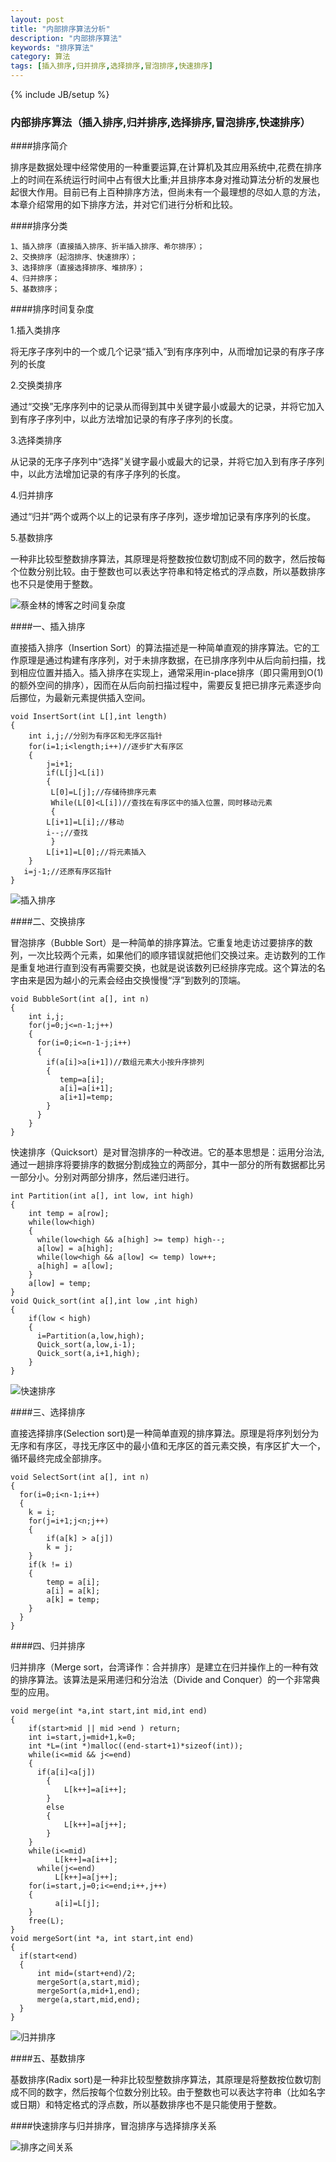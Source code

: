 ```yaml
---
layout: post
title: "内部排序算法分析"
description: "内部排序算法"
keywords: "排序算法"
category: 算法
tags: [插入排序,归并排序,选择排序,冒泡排序,快速排序]
---
```

{% include JB/setup %}

### 内部排序算法（插入排序,归并排序,选择排序,冒泡排序,快速排序）

####排序简介

排序是数据处理中经常使用的一种重要运算,在计算机及其应用系统中,花费在排序上的时间在系统运行时间中占有很大比重;并且排序本身对推动算法分析的发展也起很大作用。目前已有上百种排序方法，但尚未有一个最理想的尽如人意的方法，本章介绍常用的如下排序方法，并对它们进行分析和比较。

<!-- more -->
####排序分类

    1、插入排序（直接插入排序、折半插入排序、希尔排序）；
    2、交换排序（起泡排序、快速排序）；
    3、选择排序（直接选择排序、堆排序）；
    4、归并排序；
    5、基数排序；

####排序时间复杂度

1.插入类排序

将无序子序列中的一个或几个记录“插入”到有序序列中，从而增加记录的有序子序列的长度

2.交换类排序

通过“交换”无序序列中的记录从而得到其中关键字最小或最大的记录，并将它加入到有序子序列中，以此方法增加记录的有序子序列的长度。

3.选择类排序

从记录的无序子序列中“选择”关键字最小或最大的记录，并将它加入到有序子序列中，以此方法增加记录的有序子序列的长度。

4.归并排序

通过“归并”两个或两个以上的记录有序子序列，逐步增加记录有序序列的长度。

5.基数排序

一种非比较型整数排序算法，其原理是将整数按位数切割成不同的数字，然后按每个位数分别比较。由于整数也可以表达字符串和特定格式的浮点数，所以基数排序也不只是使用于整数。

![蔡金林的博客之时间复杂度](/assets/images/timecomplexity.png)

####一、插入排序

 直接插入排序（Insertion Sort）的算法描述是一种简单直观的排序算法。它的工作原理是通过构建有序序列，对于未排序数据，在已排序序列中从后向前扫描，找到相应位置并插入。插入排序在实现上，通常采用in-place排序（即只需用到O(1)的额外空间的排序），因而在从后向前扫描过程中，需要反复把已排序元素逐步向后挪位，为最新元素提供插入空间。
    
    void InsertSort(int L[],int length)  
    {  
        int i,j;//分别为有序区和无序区指针  
        for(i=1;i<length;i++)//逐步扩大有序区  
        {  
            j=i+1;  
            if(L[j]<L[i])  
            {  
             L[0]=L[j];//存储待排序元素  
             While(L[0]<L[i])//查找在有序区中的插入位置，同时移动元素  
             {  
            L[i+1]=L[i];//移动  
            i--;//查找  
             }  
            L[i+1]=L[0];//将元素插入  
        }  
       i=j-1;//还原有序区指针  
    }  
  

![插入排序](/assets/images/InsertSort.png)

####二、交换排序

 冒泡排序（Bubble Sort）是一种简单的排序算法。它重复地走访过要排序的数列，一次比较两个元素，如果他们的顺序错误就把他们交换过来。走访数列的工作是重复地进行直到没有再需要交换，也就是说该数列已经排序完成。这个算法的名字由来是因为越小的元素会经由交换慢慢“浮”到数列的顶端。

    void BubbleSort(int a[], int n)
    {
        int i,j;
        for(j=0;j<=n-1;j++)  
        {  
          for(i=0;i<=n-1-j;i++)  
          {  
            if(a[i]>a[i+1])//数组元素大小按升序排列  
            {  
               temp=a[i];  
               a[i]=a[i+1];  
               a[i+1]=temp;  
            }  
          }
        }
    }  

 快速排序（Quicksort）是对冒泡排序的一种改进。它的基本思想是：运用分治法,通过一趟排序将要排序的数据分割成独立的两部分，其中一部分的所有数据都比另一部分小。分别对两部分排序，然后递归进行。

    int Partition(int a[], int low, int high)
    {
        int temp = a[row];
        while(low<high)
        {
          while(low<high && a[high] >= temp) high--;
          a[low] = a[high];
          while(low<high && a[low] <= temp) low++;
          a[high] = a[low];
        }
        a[low] = temp;
    }
    void Quick_sort(int a[],int low ,int high)
    {
        if(low < high)
        {
          i=Partition(a,low,high);
          Quick_sort(a,low,i-1);
          Quick_sort(a,i+1,high);
        }
    }

![快速排序](/assets/images/QuickSort.png)

####三、选择排序

 直接选择排序(Selection sort)是一种简单直观的排序算法。原理是将序列划分为无序和有序区，寻找无序区中的最小值和无序区的首元素交换，有序区扩大一个，循环最终完成全部排序。

    void SelectSort(int a[], int n)
    {
      for(i=0;i<n-1;i++)  
      {  
        k = i;  
        for(j=i+1;j<n;j++)  
        {  
            if(a[k] > a[j])  
            k = j;  
        }  
        if(k != i)  
        {  
            temp = a[i];  
            a[i] = a[k];  
            a[k] = temp;  
        }  
      }  
    }

####四、归并排序

 归并排序（Merge sort，台湾译作：合并排序）是建立在归并操作上的一种有效的排序算法。该算法是采用递归和分治法（Divide and Conquer）的一个非常典型的应用。

    void merge(int *a,int start,int mid,int end)  
    {  
        if(start>mid || mid >end ) return;  
        int i=start,j=mid+1,k=0;  
        int *L=(int *)malloc((end-start+1)*sizeof(int));  
        while(i<=mid && j<=end)  
        {  
          if(a[i]<a[j])  
            {  
                L[k++]=a[i++];  
            }  
            else  
            {  
                L[k++]=a[j++];  
            }  
        }    
        while(i<=mid)  
              L[k++]=a[i++];  
          while(j<=end)  
              L[k++]=a[j++];  
        for(i=start,j=0;i<=end;i++,j++)  
        {  
              a[i]=L[j];  
        }  
        free(L);  
    }  
    void mergeSort(int *a, int start,int end)  
    {  
      if(start<end)  
      {  
          int mid=(start+end)/2;  
          mergeSort(a,start,mid);  
          mergeSort(a,mid+1,end);  
          merge(a,start,mid,end);  
      }  
    }  

![归并排序](/assets/images/MergeSort.png)

####五、基数排序

基数排序(Radix sort)是一种非比较型整数排序算法，其原理是将整数按位数切割成不同的数字，然后按每个位数分别比较。由于整数也可以表达字符串（比如名字或日期）和特定格式的浮点数，所以基数排序也不是只能使用于整数。


####快速排序与归并排序，冒泡排序与选择排序关系

![排序之间关系](/assets/images/relation.png)

